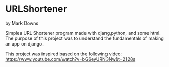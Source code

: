 # URLShortener
by Mark Downs

Simples URL Shortener program made with djang,python, and some html. The purpose of this project was to understand the fundamentals of making an app on django.

This project was inspired based on the following video: https://www.youtube.com/watch?v=bG6eyURN3Nw&t=2128s
